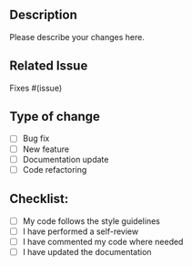 ## Description
Please describe your changes here.

## Related Issue
Fixes #(issue)

## Type of change
- [ ] Bug fix
- [ ] New feature
- [ ] Documentation update
- [ ] Code refactoring

## Checklist:
- [ ] My code follows the style guidelines
- [ ] I have performed a self-review
- [ ] I have commented my code where needed
- [ ] I have updated the documentation
